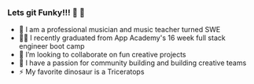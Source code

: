 ### Lets git Funky!!! 🕺 🎸

- 🎹 I am a professional musician and music teacher turned SWE
- 👨‍🎓 I recently graduated from App Academy's 16 week full stack engineer boot camp 
- 👯 I’m looking to collaborate on fun creative projects
- 💝 I have a passion for community building and building creative teams
- ⚡ My favorite dinosaur is a Triceratops

